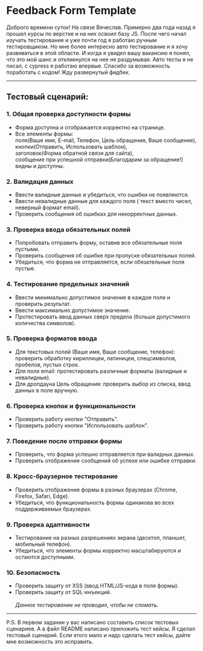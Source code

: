 # Feedback Form Template

Доброго времени суток! На связе Вячеслав. Примерно два года назад я прошел курсы по верстке и на них освоил базу JS. После чего начал изучать тестирование и уже почти год я работаю ручным тестировщиком. Но мне более интересно авто тестирование и я хочу развиваться в этой области. И когда я увидел вашу вакансию я понял, что это мой шанс и откликнулся на нее не раздумывая. Авто тесты я не писал, с cypress я работаю впервые. Спасибо за возможность поработать с кодом! Жду развернутый фидбек.

---

## Тестовый сценарий:

### 1. Общая проверка доступности формы

- Форма доступна и отображается корректно на странице. <br />
- Все элементы формы: <br />
поля(Ваше имя, E-mail, Телефон, Цель обращения, Ваше сообщение), <br />
кнопки(Отправить, Использовать шаблон),<br />
заголовок(Форма обратной связи для сайта), <br />
сообщение при успешной отправки(Благодарим за обращение!)<br />
видны и доступны.

### 2. Валидация данных

- Ввести валидные данные и убедиться, что ошибки не появляются.<br />
- Ввести невалидные данные для каждого поля ( текст вместо чисел, неверный формат email).<br />
- Проверить сообщения об ошибках для некорректных данных.

### 3. Проверка ввода обязательных полей

- Попробовать отправить форму, оставив все обязательные поля пустыми.<br />
- Проверить сообщения об ошибке при пропуске обязательных полей.<br />
- Убедиться, что форма не отправляется, если обязательные поля пустые.

### 4. Тестирование предельных значений

- Ввести минимально допустимое значение в каждое поле и проверить результат.<br />
- Ввести максимально допустимое значение.<br />
- Протестировать ввод данных сверх предела (больше допустимого количества символов).

### 5. Проверка форматов ввода

- Для текстовых полей (Ваше имя, Ваше сообщение, телефон): проверить обработку  кириллицеи, латиницеи, спецсимволов, пробелов, пустых строк.<br />
- Для поля email: протестировать различные форматы (валидные и невалидные).<br />
- Для дропдауна Цель обращения: проверить выбор из списка, ввод данных в поле вручную.

### 6. Проверка кнопок и функциональности

- Проверить работу кнопки "Отправить".<br />
- Проверить работу кнопки "Использовать шаблон".

### 7. Поведение после отправки формы

- Проверить, что форма успешно отправляется при валидных данных.<br />
- Проверить отображение сообщений об успехе или ошибке отправки.

### 8. Кросс-браузерное тестирование

- Проверить отображение формы в разных браузерах (Chrome, Firefox, Safari, Edge).<br />
- Убедиться, что функциональность формы одинакова во всех поддерживаемых браузерах.

### 9. Проверка адаптивности

- Тестирование на разных разрешениях экрана (десктоп, планшет, мобильный телефон).<br />
- Убедиться, что элементы формы корректно масштабируются и остаются доступными.

### 10. Безопасность

- Проверить защиту от XSS (ввод HTML/JS-кода в поля формы).<br />
- Проверить защиту от SQL-инъекций.<br />  
*Данное тестирование не проводил, чтобы не сломать.*

---

P.S. В первом задании у вас написано составить список тестовых сценариев. А в файл README написано приложить тест кейсы. Я сделал тестовый сценарий. Если этого мало и надо сделать тест кейсы, дайте мне возможность это исправить.
